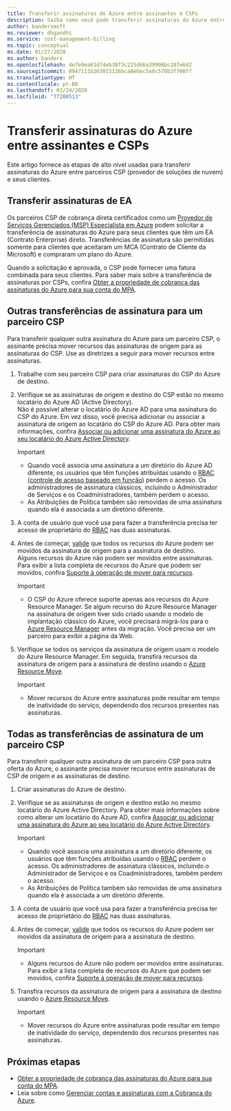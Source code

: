 ```yaml
---
title: Transferir assinaturas do Azure entre assinantes e CSPs
description: Saiba como você pode transferir assinaturas do Azure entre assinantes e CSPs.
author: bandersmsft
ms.reviewer: dhgandhi
ms.service: cost-management-billing
ms.topic: conceptual
ms.date: 01/27/2020
ms.author: banders
ms.openlocfilehash: 4e7e9ea61d74eb38f3c225d66a39906bc18fe6d2
ms.sourcegitcommit: 0947111b263015136bca0e6ec5a8c570b3f700ff
ms.translationtype: HT
ms.contentlocale: pt-BR
ms.lasthandoff: 03/24/2020
ms.locfileid: "77200513"
---
```

# <a name="transfer-azure-subscriptions-between-subscribers-and-csps"></a>Transferir assinaturas do Azure entre assinantes e CSPs

Este artigo fornece as etapas de alto nível usadas para transferir assinaturas do Azure entre parceiros CSP (provedor de soluções de nuvem) e seus clientes.

## <a name="transfer-ea-subscriptions"></a>Transferir assinaturas de EA

Os parceiros CSP de cobrança direta certificados como um [Provedor de Serviços Gerenciados (MSP) Especialista em Azure](https://partner.microsoft.com/membership/azure-expert-msp) podem solicitar a transferência de assinaturas do Azure para seus clientes que têm um EA (Contrato Enterprise) direto. Transferências de assinatura são permitidas somente para clientes que aceitaram um MCA (Contrato de Cliente da Microsoft) e compraram um plano do Azure.

Quando a solicitação é aprovada, o CSP pode fornecer uma fatura combinada para seus clientes. Para saber mais sobre a transferência de assinaturas por CSPs, confira [Obter a propriedade de cobrança das assinaturas do Azure para sua conta do MPA](mpa-request-ownership.md).

## <a name="other-subscription-transfers-to-a-csp-partner"></a>Outras transferências de assinatura para um parceiro CSP

Para transferir qualquer outra assinatura do Azure para um parceiro CSP, o assinante precisa mover recursos das assinaturas de origem para as assinaturas do CSP. Use as diretrizes a seguir para mover recursos entre assinaturas.

1. Trabalhe com seu parceiro CSP para criar assinaturas do CSP do Azure de destino.
1. Verifique se as assinaturas de origem e destino do CSP estão no mesmo locatário do Azure AD (Active Directory).  
    Não é possível alterar o locatário do Azure AD para uma assinatura do CSP do Azure. Em vez disso, você precisa adicionar ou associar a assinatura de origem ao locatário do CSP do Azure AD. Para obter mais informações, confira [Associar ou adicionar uma assinatura do Azure ao seu locatário do Azure Active Directory](../../active-directory/fundamentals/active-directory-how-subscriptions-associated-directory.md).
    > [!IMPORTANT]
    > - Quando você associa uma assinatura a um diretório do Azure AD diferente, os usuários que têm funções atribuídas usando o [RBAC (controle de acesso baseado em função)](../../role-based-access-control/role-assignments-portal.md) perdem o acesso. Os administradores de assinatura clássicos, incluindo o Administrador de Serviços e os Coadministradores, também perdem o acesso.
    > - As Atribuições de Política também são removidas de uma assinatura quando ela é associada a um diretório diferente.
1. A conta de usuário que você usa para fazer a transferência precisa ter acesso de proprietário do [RBAC](add-change-subscription-administrator.md) nas duas assinaturas.
1. Antes de começar, [valide](/rest/api/resources/resources/validatemoveresources) que todos os recursos do Azure podem ser movidos da assinatura de origem para a assinatura de destino.  
    Alguns recursos do Azure não podem ser movidos entre assinaturas. Para exibir a lista completa de recursos do Azure que podem ser movidos, confira [Suporte à operação de mover para recursos](../../azure-resource-manager/management/move-support-resources.md).
    > [!IMPORTANT]
    >  - O CSP do Azure oferece suporte apenas aos recursos do Azure Resource Manager. Se algum recurso do Azure Resource Manager na assinatura de origem tiver sido criado usando o modelo de implantação clássico do Azure, você precisará migrá-los para o [Azure Resource Manager](https://docs.microsoft.com/azure/cloud-solution-provider/migration/ea-payg-to-azure-csp/ea-open-direct-asm-to-arm) antes da migração. Você precisa ser um parceiro para exibir a página da Web.

1. Verifique se todos os serviços da assinatura de origem usam o modelo do Azure Resource Manager. Em seguida, transfira recursos da assinatura de origem para a assinatura de destino usando o [Azure Resource Move](../../azure-resource-manager/management/move-resource-group-and-subscription.md).
    > [!IMPORTANT]
    >  - Mover recursos do Azure entre assinaturas pode resultar em tempo de inatividade do serviço, dependendo dos recursos presentes nas assinaturas.

## <a name="all-subscription-transfers-from-a-csp-partner"></a>Todas as transferências de assinatura de um parceiro CSP

Para transferir qualquer outra assinatura de um parceiro CSP para outra oferta do Azure, o assinante precisa mover recursos entre assinaturas de CSP de origem e as assinaturas de destino.

1. Criar assinaturas do Azure de destino.
1. Verifique se as assinaturas de origem e destino estão no mesmo locatário do Azure Active Directory. Para obter mais informações sobre como alterar um locatário do Azure AD, confira [Associar ou adicionar uma assinatura do Azure ao seu locatário do Azure Active Directory](../../active-directory/fundamentals/active-directory-how-subscriptions-associated-directory.md).

    > [!IMPORTANT]
    >  - Quando você associa uma assinatura a um diretório diferente, os usuários que têm funções atribuídas usando o [RBAC](../../role-based-access-control/role-assignments-portal.md) perdem o acesso. Os administradores de assinatura clássicos, incluindo o Administrador de Serviços e os Coadministradores, também perdem o acesso.
    >  - As Atribuições de Política também são removidas de uma assinatura quando ela é associada a um diretório diferente.

1. A conta de usuário que você usa para fazer a transferência precisa ter acesso de proprietário do [RBAC](add-change-subscription-administrator.md) nas duas assinaturas.
1. Antes de começar, [valide](/rest/api/resources/resources/validatemoveresources) que todos os recursos do Azure podem ser movidos da assinatura de origem para a assinatura de destino.
    > [!IMPORTANT]
    >  - Alguns recursos do Azure não podem ser movidos entre assinaturas. Para exibir a lista completa de recursos do Azure que podem ser movidos, confira [Suporte à operação de mover para recursos](../../azure-resource-manager/management/move-support-resources.md).

1. Transfira recursos da assinatura de origem para a assinatura de destino usando o [Azure Resource Move](../../azure-resource-manager/management/move-resource-group-and-subscription.md).
    > [!IMPORTANT]
    >  - Mover recursos do Azure entre assinaturas pode resultar em tempo de inatividade do serviço, dependendo dos recursos presentes nas assinaturas.

## <a name="next-steps"></a>Próximas etapas
- [Obter a propriedade de cobrança das assinaturas do Azure para sua conta do MPA](mpa-request-ownership.md).
- Leia sobre como [Gerenciar contas e assinaturas com a Cobrança do Azure](index.yml).
